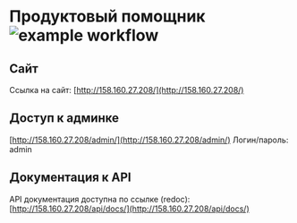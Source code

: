 # Продуктовый помощник ![example workflow](https://github.com/StAndUP-ru/foodgram-project-react/actions/workflows/main.yml/badge.svg)


## Сайт
Ссылка на сайт:
[http://158.160.27.208/](http://158.160.27.208/)

## Доступ к админке
[http://158.160.27.208/admin/](http://158.160.27.208/admin/)
Логин/пароль: admin

## Документация к API
API документация доступна по ссылке (redoc):
[http://158.160.27.208/api/docs/](http://158.160.27.208/api/docs/)
